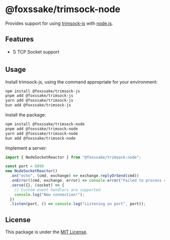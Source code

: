 # @foxssake/trimsock-node

Provides support for using [trimsock-js] with [node.js].

## Features

- 🔃 TCP Socket support

## Usage

Install trimsock-js, using the command appropriate for your environment:

```sh
npm install @foxssake/trimsock-js
pnpm add @foxssake/trimsock-js
yarn add @foxssake/trimsock-js
bun add @foxssake/trimsock-js
```

Install the package:

```sh
npm install @foxssake/trimsock-node
pnpm add @foxssake/trimsock-node
yarn add @foxssake/trimsock-node
bun add @foxssake/trimsock-node
```

Implement a server:

```ts
import { NodeSocketReactor } from "@foxssake/trimsock-node";

const port = 8890
new NodeSocketReactor()
  .on("echo", (cmd, exchange) => exchange.replyOrSend(cmd))
  .onError((cmd, exchange, error) => console.error("Failed to process command:", command, error))
  .serve({}, (socket) => {
    // Custom event handlers are supported
    console.log("New connection!");
  })
  .listen(port, () => console.log("Listening on port", port));
```

## License

This package is under the [MIT License].


[trimsock-js]: ../trimsock-js/
[node.js]: https://nodejs.org/en
[MIT License]: ./LICENSE
